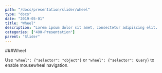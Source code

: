 ```yaml
---
path: "/docs/presentation/slider/wheel"
type: "docs"
date: "2019-05-01"
title: "Wheel"
description: "Lorem ipsum dolor sit amet, consectetur adipiscing elit. Nunc tempus laoreet leo sit amet iaculis."
categories: ["400-Presentation"]
parent: "Slider"
---
```


###Wheel

Use `"wheel": {"selector": "object"}` or `"wheel": {"selector": Query}` to enable mousewheel navigation.

<demo>
  <demovanilla src="demos/inline/demos/slider/wheel">
  </demovanilla>
</demo>
